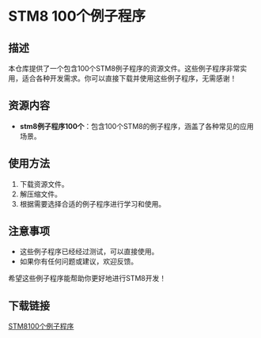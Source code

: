 # STM8 100个例子程序

## 描述

本仓库提供了一个包含100个STM8例子程序的资源文件。这些例子程序非常实用，适合各种开发需求。你可以直接下载并使用这些例子程序，无需感谢！

## 资源内容

- **stm8例子程序100个**：包含100个STM8的例子程序，涵盖了各种常见的应用场景。

## 使用方法

1. 下载资源文件。
2. 解压缩文件。
3. 根据需要选择合适的例子程序进行学习和使用。

## 注意事项

- 这些例子程序已经经过测试，可以直接使用。
- 如果你有任何问题或建议，欢迎反馈。

希望这些例子程序能帮助你更好地进行STM8开发！

## 下载链接

[STM8100个例子程序](https://pan.quark.cn/s/144f6f179da2)